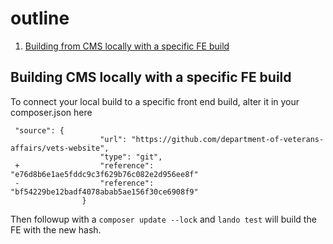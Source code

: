 # outline

1. [Building from CMS locally with a specific FE build](#building-cms-locally-with-a-specific-fe-build)


## Building CMS locally with a specific FE build

To connect your local build to a specific front end build, alter it in your composer.json here

```
 "source": {
                    "url": "https://github.com/department-of-veterans-affairs/vets-website",
                    "type": "git",
 +                  "reference": "e76d8b6e1ae5fddc9c3f629b76c082e2d956ee8f"
 -                  "reference": "bf54229be12badf4078abab5ae156f30ce6908f9"
                }

```
Then followup with a `composer update --lock` and `lando test` will build the FE with the new hash.

